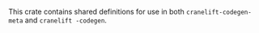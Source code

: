 This crate contains shared definitions for use in both `cranelift-codegen-meta` and `cranelift
-codegen`.
